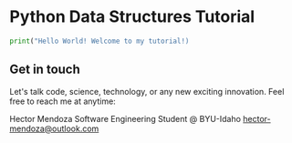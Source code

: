 # Python Data Structures Tutorial
```python
print("Hello World! Welcome to my tutorial!)
```
## Get in touch
Let's talk code, science, technology, or any new exciting innovation. Feel free to reach me at anytime:

Hector Mendoza
Software Engineering Student @ BYU-Idaho
hector-mendoza@outlook.com